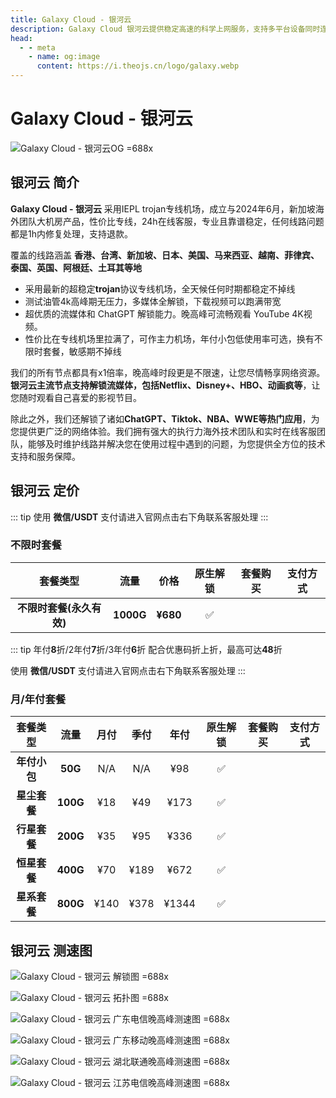 ```yaml
---
title: Galaxy Cloud - 银河云
description: Galaxy Cloud 银河云提供稳定高速的科学上网服务，支持多平台设备同时连接，解锁奈飞 Netflix、HBO Max、Disney+、YouTube、Amazon Prime Video等主流全球流媒体，拥有遍布全球的多个高质量节点，特别适用于出国访问、流媒体加速和网络隐私保护，确保连接安全稳定，体验流畅无卡顿。
head:
  - - meta
    - name: og:image
      content: https://i.theojs.cn/logo/galaxy.webp
---
```


# Galaxy Cloud - 银河云

![Galaxy Cloud - 银河云OG =688x](https://i.theojs.cn/logo/galaxy.webp 'Galaxy Cloud - 银河云')

<!-- :::tip 银河云 618大促活动开启!

- 月/季/半年付 85折 , 优惠码：**`wuyi85`**
- 年付8折（站内折上折，高达64折 ）优惠码：**`wuyi80`**
- 商店里显示的3年价格已经有6折了，再用年付优惠码购买3年套餐相当于48折了，超级给力

**特别注意: 银河云年付小包与不限时包不支持**

:::

<Links
  :items="[
    {
      name: '银河云 618大促活动开启!',
      desc: '活动时间：即日起至2025年06月30日23点59分',
      link: 'https://itheo.top/yhy',
      rel: 'sponsored',
      image: { src: 'https://i.theojs.cn/logo/galaxy_transparent_square.webp', crop: true, alt: '银河云logo' }
    }
  ]"
/> -->

## 银河云 简介 <Pill name="银河云官网" link="https://itheo.top/yhy" image="https://i.theojs.cn/logo/galaxy_transparent_square.webp" alt="银河云logo" rel="sponsored"/>

**Galaxy Cloud - 银河云** 采用IEPL trojan专线机场，成立与2024年6月，新加坡海外团队大机房产品，性价比专线，24h在线客服，专业且靠谱稳定，任何线路问题都是1h内修复处理，支持退款。

覆盖的线路涵盖 **香港、台湾、新加坡、日本、美国、马来西亚、越南、菲律宾、泰国、英国、阿根廷、土耳其等地**

- 采用最新的超稳定**trojan**协议专线机场，全天候任何时期都稳定不掉线
- 测试油管4k高峰期无压力，多媒体全解锁，下载视频可以跑满带宽
- 超优质的流媒体和 ChatGPT 解锁能力。晚高峰可流畅观看 YouTube 4K视频。
- 性价比在专线机场里拉满了，可作主力机场，年付小包低使用率可选，换有不限时套餐，敏感期不掉线

我们的所有节点都具有x1倍率，晚高峰时段更是不限速，让您尽情畅享网络资源。**银河云主流节点支持解锁流媒体，包括Netflix、Disney+、HBO、动画疯等**，让您随时观看自己喜爱的影视节目。

除此之外，我们还解锁了诸如**ChatGPT、Tiktok、NBA、WWE等热门应用**，为您提供更广泛的网络体验。我们拥有强大的执行力海外技术团队和实时在线客服团队，能够及时维护线路并解决您在使用过程中遇到的问题，为您提供全方位的技术支持和服务保障。

## 银河云 定价

::: tip
使用 **微信/USDT** 支付请进入官网点击右下角联系客服处理
:::

### 不限时套餐<Badge type="danger" text="仅限前一万名用户!先到先得!!!"/>

|         套餐类型         |   流量    |   价格   | 原生解锁 |                               套餐购买                                |                                                                                                                          支付方式                                                                                                                           |
| :----------------------: | :-------: | :------: | :------: | :-------------------------------------------------------------------: | :---------------------------------------------------------------------------------------------------------------------------------------------------------------------------------------------------------------------------------------------------------: |
| **不限时套餐(永久有效)** | **1000G** | **¥680** |    ✅    | <Pill name="立即购买" link="https://itheo.top/yhy" rel="sponsored" /> | <iconify-icon icon="bi:alipay" style="color: #1677FF;font-size:24px"></iconify-icon><iconify-icon icon="ri:wechat-pay-fill" style="color: #07C160;font-size:24px"></iconify-icon><iconify-icon icon="cryptocurrency-color:usdt" width="24" ></iconify-icon> |

::: tip
年付**8**折/2年付**7**折/3年付**6**折 配合优惠码折上折，最高可达**48**折

使用 **微信/USDT** 支付请进入官网点击右下角联系客服处理
:::

### 月/年付套餐

|   套餐类型   |   流量   | 月付 | 季付 | 年付  | 原生解锁 |                               套餐购买                                |                                                                                                                          支付方式                                                                                                                           |
| :----------: | :------: | :--: | :--: | :---: | :------: | :-------------------------------------------------------------------: | :---------------------------------------------------------------------------------------------------------------------------------------------------------------------------------------------------------------------------------------------------------: |
| **年付小包** | **50G**  | N/A  | N/A  |  ¥98  |    ✅    | <Pill name="立即购买" link="https://itheo.top/yhy" rel="sponsored" /> | <iconify-icon icon="bi:alipay" style="color: #1677FF;font-size:24px"></iconify-icon><iconify-icon icon="ri:wechat-pay-fill" style="color: #07C160;font-size:24px"></iconify-icon><iconify-icon icon="cryptocurrency-color:usdt" width="24" ></iconify-icon> |
| **星尘套餐** | **100G** | ¥18  | ¥49  | ¥173  |    ✅    | <Pill name="立即购买" link="https://itheo.top/yhy" rel="sponsored" /> | <iconify-icon icon="bi:alipay" style="color: #1677FF;font-size:24px"></iconify-icon><iconify-icon icon="ri:wechat-pay-fill" style="color: #07C160;font-size:24px"></iconify-icon><iconify-icon icon="cryptocurrency-color:usdt" width="24" ></iconify-icon> |
| **行星套餐** | **200G** | ¥35  | ¥95  | ¥336  |    ✅    | <Pill name="立即购买" link="https://itheo.top/yhy" rel="sponsored" /> | <iconify-icon icon="bi:alipay" style="color: #1677FF;font-size:24px"></iconify-icon><iconify-icon icon="ri:wechat-pay-fill" style="color: #07C160;font-size:24px"></iconify-icon><iconify-icon icon="cryptocurrency-color:usdt" width="24" ></iconify-icon> |
| **恒星套餐** | **400G** | ¥70  | ¥189 | ¥672  |    ✅    | <Pill name="立即购买" link="https://itheo.top/yhy" rel="sponsored" /> | <iconify-icon icon="bi:alipay" style="color: #1677FF;font-size:24px"></iconify-icon><iconify-icon icon="ri:wechat-pay-fill" style="color: #07C160;font-size:24px"></iconify-icon><iconify-icon icon="cryptocurrency-color:usdt" width="24" ></iconify-icon> |
| **星系套餐** | **800G** | ¥140 | ¥378 | ¥1344 |    ✅    | <Pill name="立即购买" link="https://itheo.top/yhy" rel="sponsored" /> | <iconify-icon icon="bi:alipay" style="color: #1677FF;font-size:24px"></iconify-icon><iconify-icon icon="ri:wechat-pay-fill" style="color: #07C160;font-size:24px"></iconify-icon><iconify-icon icon="cryptocurrency-color:usdt" width="24" ></iconify-icon> |

## 银河云 测速图

![Galaxy Cloud - 银河云 解锁图 =688x](https://i.theojs.cn/airport/galaxy_unlock.webp)

![Galaxy Cloud - 银河云 拓扑图 =688x](https://i.theojs.cn/airport/galaxy_topology.webp)

![Galaxy Cloud - 银河云 广东电信晚高峰测速图 =688x](https://i.theojs.cn/airport/galaxy_guangdong_telecom.webp)

![Galaxy Cloud - 银河云 广东移动晚高峰测速图 =688x](https://i.theojs.cn/airport/galaxy_guangdong_mobile.webp)

![Galaxy Cloud - 银河云 湖北联通晚高峰测速图 =688x](https://i.theojs.cn/airport/galaxy_hubei_unicom.webp)

![Galaxy Cloud - 银河云 江苏电信晚高峰测速图 =688x](https://i.theojs.cn/airport/galaxy_jiangsu_telecom.webp)
